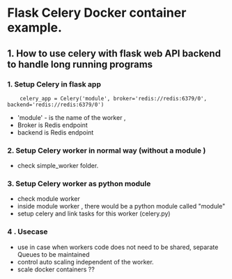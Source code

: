 # Flask Celery Docker container example.

## 1. How to use celery with flask web API backend to handle long running programs     

### 1. Setup Celery in flask app  
        celery_app = Celery('module', broker='redis://redis:6379/0', backend='redis://redis:6379/0')
    
  - 'module' - is the name of the worker ,
  - Broker is Redis endpoint 
  - backend is Redis endpoint 
  
### 2. Setup Celery worker in normal way (without a module )

   - check simple_worker folder. 
   
### 3. Setup Celery worker as python module 

   - check module worker 
   - inside module worker , there would be a python module called "module"
   - setup celery and link tasks for this worker (celery.py) 
   
### 4 . Usecase 

   - use in case when workers code does not need to be shared, separate Queues to be maintained  
   - control auto scaling independent of the worker.
   - scale docker containers ??